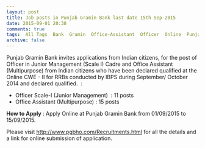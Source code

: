 ```yaml
---
layout: post
title: Job posts in Punjab Gramin Bank last date 15th Sep-2015   
date: 2015-09-01 20:30
comments: true
tags:  All Tags  Bank  Gramin  Office-Assistant  Officer  Online  Punjab 
archive: false
---
```

Punjab Gramin Bank invites applications from Indian citizens, for the post of Officer in Junior Management (Scale I) Cadre and Office Assistant (Multipurpose) from Indian citizens who have been declared qualified at the Online CWE - II for RRBs conducted by IBPS during September/ October 2014 and declared qualified.  :     

- Officer Scale-I (Junior Management)  : 11 posts 
- Office Assistant (Multipurpose)  : 15 posts 

**How to Apply** : Apply Online at Punjab Gramin Bank from 01/09/2015 to 15/09/2015.  

Please visit <http://www.pgbho.com/Recruitments.html> for all the details and a link for online submission of application.    
